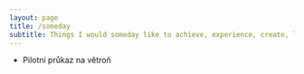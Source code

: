 ```yaml
---
layout: page
title: /someday
subtitle: Things I would someday like to achieve, experience, create, learn, understand...
---
```


- Pilotní průkaz na větroň